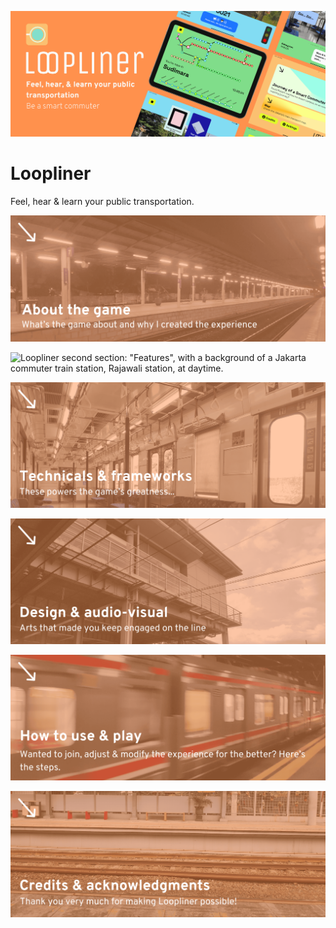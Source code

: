 ![Loopliner introduction section picture, showing its app icon, tagline & sub-tagline. In the picture also shows several screens from the app as the previews, with the journey mode's map view is put inside an iPad screen.](https://github.com/lonard2/Loopliner/blob/main/README%20Assets/Loopliner%20intro.png)

# Loopliner
Feel, hear &amp; learn your public transportation.

![Loopliner first section: "About the game", with a background of a Jakarta commuter train station, Jatinegara station, at night.](https://github.com/lonard2/Loopliner/blob/main/README%20Assets/Section%201.png)

![Loopliner second section: "Features", with a background of a Jakarta commuter train station, Rajawali station, at daytime.](https://github.com/lonard2/Loopliner/blob/main/README%20Assets/Section%202.png)

![Loopliner third section: "Technicals & frameworks", with a background of a Jakarta commuter train.](https://github.com/lonard2/Loopliner/blob/main/README%20Assets/Section%203.png)

![Loopliner fourth section: "Design & audio-visual", with a background of a Jakarta commuter train station, Klender Baru station, at daytime.](https://github.com/lonard2/Loopliner/blob/main/README%20Assets/Section%204.png)

![Loopliner fifth section: "How to use & play", with a background of a running Jakarta commuter train, taken in Cisauk station at nighttime.](https://github.com/lonard2/Loopliner/blob/main/README%20Assets/Section%206.png)

![Loopliner sixth section: "Credits & acknowledgments", with a background of an another Jakarta commuter train station, Rajawali station, at daytime.](https://github.com/lonard2/Loopliner/blob/main/README%20Assets/Section%205.png)
